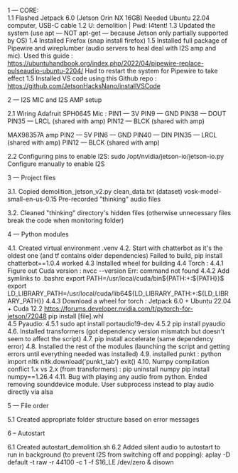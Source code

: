 1 — CORE:  
1.1 Flashed Jetpack 6.0 (Jetson Orin NX 16GB)
Needed Ubuntu 22.04 computer, USB-C cable
1.2 U: demolition | Pwd: l4tent!
1.3 Updated the system (use apt — NOT apt-get — because Jetson only partially supported by OS)
1.4 Installed Firefox (snap install firefox)
1.5 Installed full package of Pipewire and wireplumber (audio servers to heal deal with I2S amp and mic). 
Used this guide : https://ubuntuhandbook.org/index.php/2022/04/pipewire-replace-pulseaudio-ubuntu-2204/ 
Had to restart the system for Pipewire to take effect
1.5 Installed VS code using this Github repo : https://github.com/JetsonHacksNano/installVSCode

2 — I2S MIC and I2S AMP setup 

2.1 Wiring
Adafruit SPH0645 Mic :
PIN1 — 3V 
PIN9 — GND
PIN38 — DOUT
PIN35 — LRCL (shared with amp)
PIN12 — BLCK (shared with amp)

MAX98357A amp
PIN2 — 5V
PIN6 — GND
PIN40 — DIN 
PIN35 — LRCL (shared with amp)
PIN12 — BLCK (shared with amp)

2.2 Configuring pins to enable I2S: 
sudo /opt/nvidia/jetson-io/jetson-io.py
Configure manually to enable I2S  

3 — Project files

3.1. Copied 
demolition_jetson_v2.py
clean_data.txt (dataset)
vosk-model-small-en-us-0.15
Pre-recorded "thinking" audio files

3.2. Cleaned "thinking" directory's hidden files 
(otherwise unnecessary files break the code when monitoring folder)

4 — Python modules

4.1. Created virtual environment .venv 
4.2. Start with chatterbot as it's the oldest one (and tf contains older dependencies) 
Failed to build, pip install chatterbot==1.0.4 worked
4.3 Installed wheel for building
4.4 Torch : 
	4.4.1 Figure out Cuda version :  nvcc --version
	Err: command not found
	4.4.2 Add symlinks to .bashrc
	export PATH=/usr/local/cuda/bin${PATH:+:${PATH}}$ 
	export LD_LIBRARY_PATH=/usr/local/cuda/lib64${LD_LIBRARY_PATH:+:${LD_LIBRARY_PATH}}
	4.4.3 Download a wheel for torch : Jetpack 6.0 + Ubuntu 22.04 + Cuda 12.2
	https://forums.developer.nvidia.com/t/pytorch-for-jetson/72048 
	pip install [file].whl  
4.5 Pyaudio: 
  4.5.1 sudo apt install portaudio19-dev
  4.5.2 pip install pyaudio
4.6. Installed transformers (got dependency version mismatch but doesn't seem to affect the script)
4.7. pip install accelerate (same dependency error) 
4.8. Installed the rest of the modules (launching the script and getting errors until everything needed was installed)
4.9. installed punkt : 
  python 
  import nltk
  nltk.download('punkt_tab')
  exit()
4.10. Numpy compilation conflict 1.x vs 2.x (from transformers) :
   pip uninstall numpy
   pip install numpy==1.26.4
4.11. Bug with playing any audio from python. Ended removing sounddevice module. 
	User subprocess instead to play audio directly via alsa 

5 — File order

5.1 Created appropriate folder structure based on error messages 

6 – Autostart

6.1 Created autostart_demolition.sh 
6.2 Added silent audio to autostart to run in background (to prevent I2S from switching off and popping):
aplay -D default -t raw -r 44100 -c 1 -f S16_LE /dev/zero & disown


